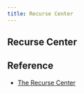 ```yaml
---
title: Recurse Center
---
```


## Recurse Center

## Reference
* [The Recurse Center](https://www.recurse.com/)
